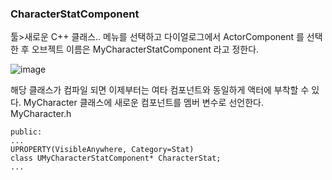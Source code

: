 ### CharacterStatComponent

툴>새로운 C++ 클래스.. 메뉴를 선택하고 다이얼로그에서 ActorComponent 를 선택한 후 오브젝트 이름은 MyCharacterStatComponent 라고 정한다.

![image](https://user-images.githubusercontent.com/29656900/186672608-1475078c-90ae-452d-8944-11469d6f8900.png)


해당 클래스가 컴파일 되면 이제부터는 여타 컴포넌트와 동일하게 액터에 부착할 수 있다. MyCharacter 클래스에 새로운 컴포넌트를 멤버 변수로 선언한다.
MyCharacter.h
```
public:
...
UPROPERTY(VisibleAnywhere, Category=Stat)
class UMyCharacterStatComponent* CharacterStat;
...
```
